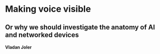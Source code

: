 # Making voice visible

## Or why we should investigate the  anatomy of AI and networked devices

#### Vladan Joler

